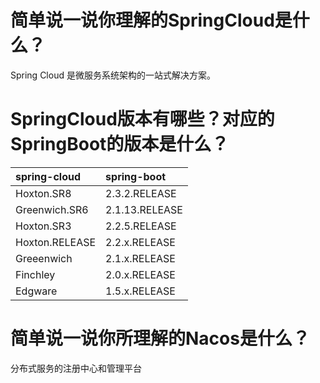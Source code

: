# 简单说一说你理解的SpringCloud是什么？

Spring Cloud 是微服务系统架构的一站式解决方案。

# SpringCloud版本有哪些？对应的SpringBoot的版本是什么？

| spring-cloud | spring-boot |
| :- | :- |
| Hoxton.SR8 | 2.3.2.RELEASE |
| Greenwich.SR6 | 2.1.13.RELEASE |
| Hoxton.SR3 | 2.2.5.RELEASE |
| Hoxton.RELEASE | 2.2.x.RELEASE |
| Greeenwich | 2.1.x.RELEASE |
| Finchley | 2.0.x.RELEASE |
| Edgware | 1.5.x.RELEASE |

# 简单说一说你所理解的Nacos是什么？

分布式服务的注册中心和管理平台  